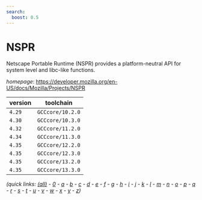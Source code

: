 ```yaml
---
search:
  boost: 0.5
---
```

# NSPR

Netscape Portable Runtime (NSPR) provides a platform-neutral API for system level  and libc-like functions.

*homepage*: <https://developer.mozilla.org/en-US/docs/Mozilla/Projects/NSPR>

version | toolchain
--------|----------
``4.29`` | ``GCCcore/10.2.0``
``4.30`` | ``GCCcore/10.3.0``
``4.32`` | ``GCCcore/11.2.0``
``4.34`` | ``GCCcore/11.3.0``
``4.35`` | ``GCCcore/12.2.0``
``4.35`` | ``GCCcore/12.3.0``
``4.35`` | ``GCCcore/13.2.0``
``4.35`` | ``GCCcore/13.3.0``


*(quick links: [(all)](../index.md) - [0](../0/index.md) - [a](../a/index.md) - [b](../b/index.md) - [c](../c/index.md) - [d](../d/index.md) - [e](../e/index.md) - [f](../f/index.md) - [g](../g/index.md) - [h](../h/index.md) - [i](../i/index.md) - [j](../j/index.md) - [k](../k/index.md) - [l](../l/index.md) - [m](../m/index.md) - [n](../n/index.md) - [o](../o/index.md) - [p](../p/index.md) - [q](../q/index.md) - [r](../r/index.md) - [s](../s/index.md) - [t](../t/index.md) - [u](../u/index.md) - [v](../v/index.md) - [w](../w/index.md) - [x](../x/index.md) - [y](../y/index.md) - [z](../z/index.md))*

